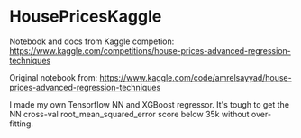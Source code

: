 # HousePricesKaggle
Notebook and docs from Kaggle competion: https://www.kaggle.com/competitions/house-prices-advanced-regression-techniques

Original notebook from: https://www.kaggle.com/code/amrelsayyad/house-prices-advanced-regression-techniques

I made my own Tensorflow NN and XGBoost regressor. It's tough to get the NN cross-val root_mean_squared_error score below 35k without over-fitting.
